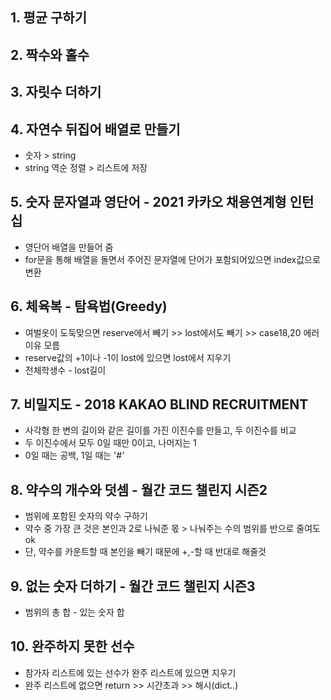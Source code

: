 ## 1. 평균 구하기

## 2. 짝수와 홀수

## 3. 자릿수 더하기

## 4. 자연수 뒤집어 배열로 만들기
- 숫자 > string
- string 역순 정렬 > 리스트에 저장

## 5. 숫자 문자열과 영단어 - 2021 카카오 채용연계형 인턴십
- 영단어 배열을 만들어 줌
- for문을 통해 배열을 돌면서 주어진 문자열에 단어가 포함되어있으면 index값으로 변환

## 6. 체육복 - 탐욕법(Greedy)
- 여벌옷이 도둑맞으면 reserve에서 빼기 >> lost에서도 빼기 >> case18,20 에러이유 모름
- reserve값의 +1이나 -1이 lost에 있으면 lost에서 지우기
- 전체학생수 - lost길이

## 7. 비밀지도 - 2018 KAKAO BLIND RECRUITMENT
- 사각형 한 변의 길이와 같은 길이를 가진 이진수를 만들고, 두 이진수를 비교
- 두 이진수에서 모두 0일 때만 0이고, 나머지는 1
- 0일 때는 공백, 1일 때는 '#'

## 8. 약수의 개수와 덧셈 - 월간 코드 챌린지 시즌2
- 범위에 포함된 숫자의 약수 구하기
- 약수 중 가장 큰 것은 본인과 2로 나눠준 몫 > 나눠주는 수의 범위를 반으로 줄여도 ok
- 단, 약수를 카운트할 때 본인을 빼기 때문에 +,-할 때 반대로 해줄것  

## 9. 없는 숫자 더하기 - 월간 코드 챌린지 시즌3
- 범위의 총 합 - 있는 숫자 합

## 10. 완주하지 못한 선수 
- 참가자 리스트에 있는 선수가 완주 리스트에 있으면 지우기
- 완주 리스트에 없으면 return >> 시간초과 >> 해시(dict..)
